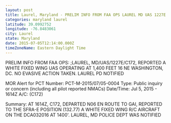 ```yaml
---
layout: post
title: Laurel, Maryland - PRELIM INFO FROM FAA OPS LAUREL MD UAS 1227E C172 REPORTED A WHITE FIXED WING
categories: maryland laurel
latitude: 39.0992752
longitude: -76.8483061
city: Laurel
state: Maryland
date: 2015-07-05T12:14:00.000Z
timeZoneName: Eastern Daylight Time
---
```


PRELIM INFO FROM FAA OPS: ;LAUREL, MD/UAS/1227E/C172, REPORTED A WHITE FIXED WING UAS OPERATING AT 1,400 FEET 16 NE WASHINGTON, DC. NO EVASIVE ACTION TAKEN. LAUREL PD NOTIFIED 



MOR Alert for PCT
Number: PCT-M-2015/07/05-0004
Type: Public inquiry or concern (including all pilot reported NMACs)
Date/Time: Jul 5, 2015 - 1614Z
A/C: (C172)

Summary: AT 1614Z, C172, DEPARTED N06 EN ROUTE TO GAI, REPORTED TO THE SFRA-E POSITION (132.77) A WHITE FIXED WING R/C AIRCRAFT ON THE DCA032016 AT 1400'. LAUREL, MD POLICE DEPT WAS NOTIFIED 